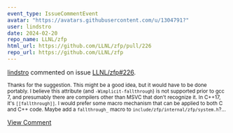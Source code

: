 ```yaml
---
event_type: IssueCommentEvent
avatar: "https://avatars.githubusercontent.com/u/1304791?"
user: lindstro
date: 2024-02-20
repo_name: LLNL/zfp
html_url: https://github.com/LLNL/zfp/pull/226
repo_url: https://github.com/LLNL/zfp
---
```


<a href='https://github.com/lindstro' target='_blank'>lindstro</a> commented on issue <a href='https://github.com/LLNL/zfp/pull/226' target='_blank'>LLNL/zfp#226</a>.

<small>Thanks for the suggestion.  This might be a good idea, but it would have to be done portably.  I believe this attribute (and `-Wimplicit-fallthrough`) is not supported prior to gcc 7, and presumably there are compilers other than MSVC that don't recognize it.  In C++17, it's `[[fallthrough]]`.  I would prefer some macro mechanism that can be applied to both C and C++ code.  Maybe add a `fallthrough_` macro to `include/zfp/internal/zfp/system.h`?...</small>

<a href='https://github.com/LLNL/zfp/pull/226' target='_blank'>View Comment</a>